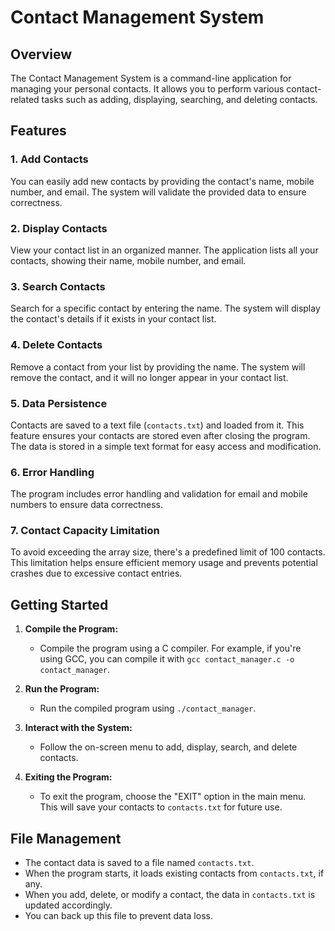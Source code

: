 
# Contact Management System

## Overview

The Contact Management System is a command-line application for managing your personal contacts. It allows you to perform various contact-related tasks such as adding, displaying, searching, and deleting contacts.

## Features

### 1. **Add Contacts**

You can easily add new contacts by providing the contact's name, mobile number, and email. The system will validate the provided data to ensure correctness.

### 2. **Display Contacts**

View your contact list in an organized manner. The application lists all your contacts, showing their name, mobile number, and email.

### 3. **Search Contacts**

Search for a specific contact by entering the name. The system will display the contact's details if it exists in your contact list.

### 4. **Delete Contacts**

Remove a contact from your list by providing the name. The system will remove the contact, and it will no longer appear in your contact list.

### 5. **Data Persistence**

Contacts are saved to a text file (`contacts.txt`) and loaded from it. This feature ensures your contacts are stored even after closing the program. The data is stored in a simple text format for easy access and modification.

### 6. **Error Handling**

The program includes error handling and validation for email and mobile numbers to ensure data correctness.

### 7. **Contact Capacity Limitation**

To avoid exceeding the array size, there's a predefined limit of 100 contacts. This limitation helps ensure efficient memory usage and prevents potential crashes due to excessive contact entries.

## Getting Started

1. **Compile the Program:**
    - Compile the program using a C compiler. For example, if you're using GCC, you can compile it with `gcc contact_manager.c -o contact_manager`.

2. **Run the Program:**
    - Run the compiled program using `./contact_manager`.

3. **Interact with the System:**
    - Follow the on-screen menu to add, display, search, and delete contacts.

4. **Exiting the Program:**
    - To exit the program, choose the "EXIT" option in the main menu. This will save your contacts to `contacts.txt` for future use.

## File Management

- The contact data is saved to a file named `contacts.txt`.
- When the program starts, it loads existing contacts from `contacts.txt`, if any.
- When you add, delete, or modify a contact, the data in `contacts.txt` is updated accordingly.
- You can back up this file to prevent data loss.

